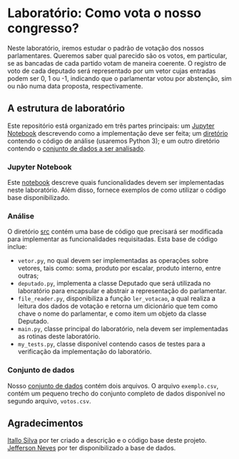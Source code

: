 # Laboratório: Como vota o nosso congresso?

Neste laboratório, iremos estudar o padrão de votação dos nossos parlamentares. Queremos saber qual parecido são os votos, em particular, se as bancadas de cada partido votam de maneira coerente. O registro de voto de cada deputado será representado por um vetor cujas entradas podem ser 0, 1 ou -1, indicando que o parlamentar votou por abstenção, sim ou não numa data proposta, respectivamente.

## A estrutura de laboratório

Este repositório está organizado em três partes principais: um [Jupyter Notebook](descricao.ipynb) descrevendo como a implementação deve ser feita; um [diretório](src) contendo o código de análise (usaremos Python 3); e um outro diretório contendo o [conjunto de dados a ser analisado](src).

### Jupyter Notebook

Este [notebook](descricao.ipynb) descreve quais funcionalidades devem ser implementadas neste laboratório. Além disso, fornece exemplos de como utilizar o código base disponibilizado.

### Análise

O diretório [src](src) contém uma base de código que precisará ser modificada para implementar as funcionalidades requisitadas. Esta base de código inclue:
 - ```vetor.py```, no qual devem ser implementadas as operações sobre vetores, tais como: soma, produto por escalar, produto interno, entre outras;
 - ```deputado.py```, implementa a classe Deputado que será utilizada no laboratório para encapsular e abstrair a representação do parlamentar.
 - ```file_reader.py```, disponibiliza a função ```ler_votacao```, a qual realiza a leitura dos dados de votação e retorna um dicionário que tem como chave o nome do parlamentar, e como item um objeto da classe Deputado.
 - ```main.py```, classe principal do laboratório, nela devem ser implementadas as rotinas deste laboratório.
 - ```my_tests.py```, classe disponível contendo casos de testes para a verificação da implementação do laboratório.

### Conjunto de dados

Nosso [conjunto de dados](data) contém dois arquivos. O arquivo ```exemplo.csv```, contém um pequeno trecho do conjunto completo de dados disponível no segundo arquivo, ```votos.csv```.

## Agradecimentos

[Itallo Silva](https://github.com/issilva5) por ter criado a descrição e o código base deste projeto.
[Jefferson Neves](https://github.com/jeffersonrpn) por ter disponibilizado a base de dados.

